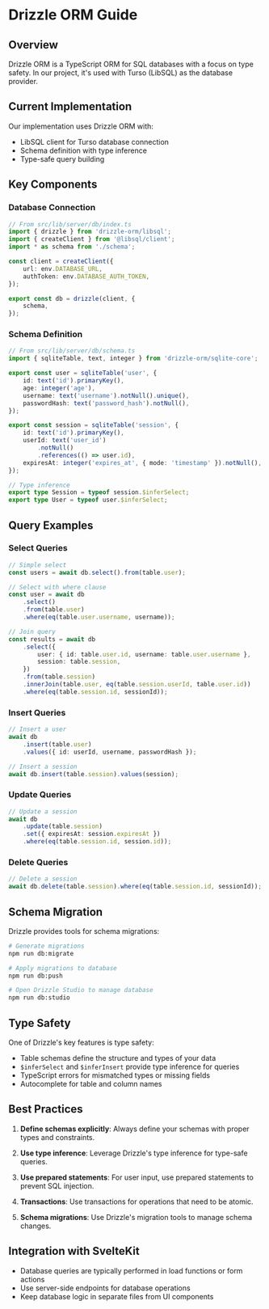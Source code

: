 # Drizzle ORM Guide

## Overview

Drizzle ORM is a TypeScript ORM for SQL databases with a focus on type
safety. In our project, it's used with Turso (LibSQL) as the database
provider.

## Current Implementation

Our implementation uses Drizzle ORM with:

- LibSQL client for Turso database connection
- Schema definition with type inference
- Type-safe query building

## Key Components

### Database Connection

```typescript
// From src/lib/server/db/index.ts
import { drizzle } from 'drizzle-orm/libsql';
import { createClient } from '@libsql/client';
import * as schema from './schema';

const client = createClient({
	url: env.DATABASE_URL,
	authToken: env.DATABASE_AUTH_TOKEN,
});

export const db = drizzle(client, {
	schema,
});
```

### Schema Definition

```typescript
// From src/lib/server/db/schema.ts
import { sqliteTable, text, integer } from 'drizzle-orm/sqlite-core';

export const user = sqliteTable('user', {
	id: text('id').primaryKey(),
	age: integer('age'),
	username: text('username').notNull().unique(),
	passwordHash: text('password_hash').notNull(),
});

export const session = sqliteTable('session', {
	id: text('id').primaryKey(),
	userId: text('user_id')
		.notNull()
		.references(() => user.id),
	expiresAt: integer('expires_at', { mode: 'timestamp' }).notNull(),
});

// Type inference
export type Session = typeof session.$inferSelect;
export type User = typeof user.$inferSelect;
```

## Query Examples

### Select Queries

```typescript
// Simple select
const users = await db.select().from(table.user);

// Select with where clause
const user = await db
	.select()
	.from(table.user)
	.where(eq(table.user.username, username));

// Join query
const results = await db
	.select({
		user: { id: table.user.id, username: table.user.username },
		session: table.session,
	})
	.from(table.session)
	.innerJoin(table.user, eq(table.session.userId, table.user.id))
	.where(eq(table.session.id, sessionId));
```

### Insert Queries

```typescript
// Insert a user
await db
	.insert(table.user)
	.values({ id: userId, username, passwordHash });

// Insert a session
await db.insert(table.session).values(session);
```

### Update Queries

```typescript
// Update a session
await db
	.update(table.session)
	.set({ expiresAt: session.expiresAt })
	.where(eq(table.session.id, session.id));
```

### Delete Queries

```typescript
// Delete a session
await db.delete(table.session).where(eq(table.session.id, sessionId));
```

## Schema Migration

Drizzle provides tools for schema migrations:

```bash
# Generate migrations
npm run db:migrate

# Apply migrations to database
npm run db:push

# Open Drizzle Studio to manage database
npm run db:studio
```

## Type Safety

One of Drizzle's key features is type safety:

- Table schemas define the structure and types of your data
- `$inferSelect` and `$inferInsert` provide type inference for queries
- TypeScript errors for mismatched types or missing fields
- Autocomplete for table and column names

## Best Practices

1. **Define schemas explicitly**: Always define your schemas with
   proper types and constraints.

2. **Use type inference**: Leverage Drizzle's type inference for
   type-safe queries.

3. **Use prepared statements**: For user input, use prepared
   statements to prevent SQL injection.

4. **Transactions**: Use transactions for operations that need to be
   atomic.

5. **Schema migrations**: Use Drizzle's migration tools to manage
   schema changes.

## Integration with SvelteKit

- Database queries are typically performed in load functions or form
  actions
- Use server-side endpoints for database operations
- Keep database logic in separate files from UI components
